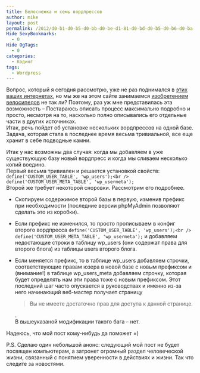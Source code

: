 ```yaml
---
title: Белоснежка и семь вордпрессов
author: mike
layout: post
permalink: /2012/d0-b1-d0-b5-d0-bb-d0-be-d1-81-d0-bd-d0-b5-d0-b6-d0-ba-d0-b0-d0-b8-d1-81-d0-b5-d0-bc-d1-8c-d0-b2-d0-be-d1-80-d0-b4-d0-bf-d1-80-d0-b5-d1-81-d1-81-d0-b0/
Hide SexyBookmarks:
  - 0
Hide OgTags:
  - 0
categories:
  - Кодинг
tags:
  - Wordpress
---
```

Вопрос, который я сегодня рассмотрю, уже не раз поднимался в <a  href="https://www.google.com/search?q=wordpress+multisite" target="_blank">этих ваших интернетах</a>, но мы же на этом сайте занимаемся <a href="http://lurkmore.to/%D0%92%D0%B5%D0%BB%D0%BE%D1%81%D0%B8%D0%BF%D0%B5%D0%B4" target="_blank">изобретением велосипедов</a> не так ли? Поэтому, раз уж мне представилась эта возможность &#8211; Постараюсь описать процесс максимально подробно и просто, несмотря на то, насколько полно описывались его отдельные части в других источниках.  
Итак, речь пойдет об установке нескольких вордпрессов на одной базе. Задача, которая стала в последнее время весьма тривиальной, все еще хранит в себе подводные камни.

<!--more-->

Итак у нас возможны два случая: когда мы добавляем в уже существующую базу новый вордпресс и когда мы сливаем несколько копий воедино.  
Первый весьма тривиален и решается установкой свойств:  
`define('CUSTOM_USER_TABLE', 'wp_users');<br />
define('CUSTOM_USER_META_TABLE', 'wp_usermeta');`  
Второй же требует некоторой сноровки. Рассмотрим его подробнее. 

  * Скопируем содержимое второй базы в первую, изменив префикс при необходимости (последние версии phpMyAdmin позволяют сделать это из коробки). 
  * Если префикс не изменился, то просто прописываем в конфиг второго вордпресса `define('CUSTOM_USER_TABLE', 'wp_users');<br />
define('CUSTOM_USER_META_TABLE', 'wp_usermeta');` и добавляем недостающие строки в таблицу wp_users (они содержат права для второго блога) из таблицы users второго блога. 
  * Если меняется префикс, то в таблице wp\_users добавляем строчки, соответствующие правам юзера в новой базе с новым префиксом и (внимание!) в таблице wp\_users_meta добавляем строчку, которая будет определять нам эти права тоже с новым префиксом. Этот последний шаг часто опускается в руководствах и именно из-за него начинающий веб-мастер получает страницу  
    > Вы не имеете достаточно прав для доступа к данной странице. 
    
    .  
    В вышеуказаной модификации такого бага &#8211; нет. </li> </ul> 
    
    Надеюсь, что мой пост кому-нибудь да поможет =)
    
    P.S. Сделаю один небольшой анонс: следующий мой пост не будет посвящен компьютерам, а затронет огромный раздел человеческой жизни, связанный с понятием уверенности в действиях и жизни. Так что следите за новостями.